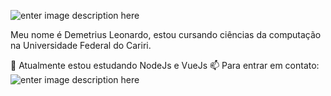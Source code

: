 ![enter image description here](https://media4.giphy.com/media/YRzMh5cKgmOyuTrtIj/giphy.gif?cid=ecf05e477l92we6yzg4mpj23yobv3y4civ68dkazqzpq1lnv&rid=giphy.gif)

Meu nome é Demetrius Leonardo, estou cursando ciências da computação na Universidade Federal do Cariri.

🔭 Atualmente estou estudando NodeJs e VueJs
📫  Para entrar em contato:
![enter image description here](https://img.icons8.com/officel/2x/linkedin.png)
	
